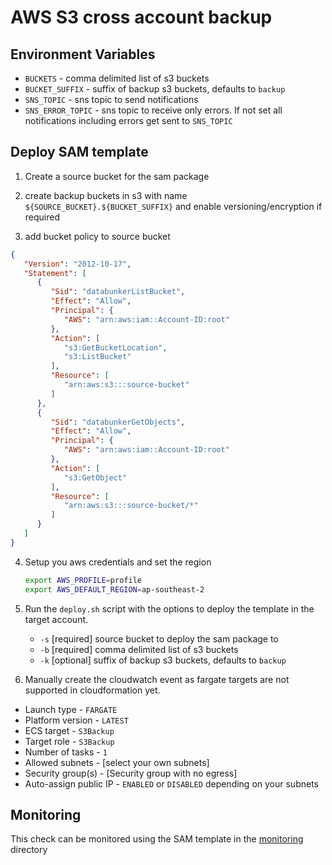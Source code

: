 # AWS S3 cross account backup

## Environment Variables

- `BUCKETS` - comma delimited list of s3 buckets
- `BUCKET_SUFFIX` - suffix of backup s3 buckets, defaults to `backup`
- `SNS_TOPIC` - sns topic to send notifications
- `SNS_ERROR_TOPIC` - sns topic to receive only errors. If not set all notifications including errors get sent to `SNS_TOPIC`

## Deploy SAM template

1. Create a source bucket for the sam package

2. create backup buckets in s3 with name `${SOURCE_BUCKET}.${BUCKET_SUFFIX}` and enable versioning/encryption if required

3. add bucket policy to source bucket

```json
{
   "Version": "2012-10-17",
   "Statement": [
      {
         "Sid": "databunkerListBucket",
         "Effect": "Allow",
         "Principal": {
            "AWS": "arn:aws:iam::Account-ID:root"
         },
         "Action": [
            "s3:GetBucketLocation",
            "s3:ListBucket"
         ],
         "Resource": [
            "arn:aws:s3:::source-bucket"
         ]
      },
      {
         "Sid": "databunkerGetObjects",
         "Effect": "Allow",
         "Principal": {
            "AWS": "arn:aws:iam::Account-ID:root"
         },
         "Action": [
            "s3:GetObject"
         ],
         "Resource": [
            "arn:aws:s3:::source-bucket/*"
         ]
      }
   ]
}

```

4. Setup you aws credentials and set the region

    ```bash
    export AWS_PROFILE=profile
    export AWS_DEFAULT_REGION=ap-southeast-2
    ```

5. Run the `deploy.sh` script with the options to deploy the template in the target account.

    - `-s` [required] source bucket to deploy the sam package to
    - `-b` [required] comma delimited list of s3 buckets
    - `-k` [optional] suffix of backup s3 buckets, defaults to `backup`

6. Manually create the cloudwatch event as fargate targets are not supported in cloudformation yet.
  - Launch type - `FARGATE`
  - Platform version - `LATEST`
  - ECS target - `S3Backup`
  - Target role - `S3Backup`
  - Number of tasks - `1`
  - Allowed subnets - [select your own subnets]
  - Security group(s) - [Security group with no egress]
  - Auto-assign public IP - `ENABLED` or `DISABLED` depending on your subnets

## Monitoring

This check can be monitored using the SAM template in the [monitoring](monitoring/README.md) directory
